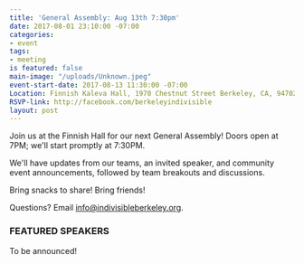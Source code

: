 ```yaml
---
title: 'General Assembly: Aug 13th 7:30pm'
date: 2017-08-01 23:10:00 -07:00
categories:
- event
tags:
- meeting
is featured: false
main-image: "/uploads/Unknown.jpeg"
event-start-date: 2017-08-13 11:30:00 -07:00
Location: Finnish Kaleva Hall, 1970 Chestnut Street Berkeley, CA, 94702
RSVP-link: http://facebook.com/berkeleyindivisible
layout: post
---
```


Join us at the Finnish Hall for our next General Assembly! Doors open at 7PM; we'll start promptly at 7:30PM.

We'll have updates from our teams, an invited speaker, and community event announcements, followed by team breakouts and discussions.

Bring snacks to share! Bring friends!

Questions? Email info@indivisibleberkeley.org.

### FEATURED SPEAKERS

To be announced!